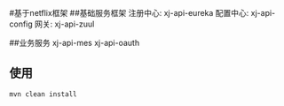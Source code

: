 #基于netflix框架
##基础服务框架
注册中心: xj-api-eureka
配置中心: xj-api-config
网关: xj-api-zuul


##业务服务
xj-api-mes
xj-api-oauth

## 使用
```
mvn clean install
```
